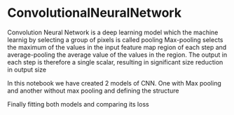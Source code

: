# ConvolutionalNeuralNetwork
Convolution Neural Network is a deep learning model which the machine learnig by selecting a group of pixels is called pooling 
Max-pooling selects the maximum of the values in the input feature map region of each step and average-pooling the average value of the values in the region. The output in each step is therefore a single scalar, resulting in significant size reduction in output size

In this notebook we have created 2 models of CNN. One with Max pooling and another without max pooling
and defining the structure

Finally fitting both models and comparing its loss 
